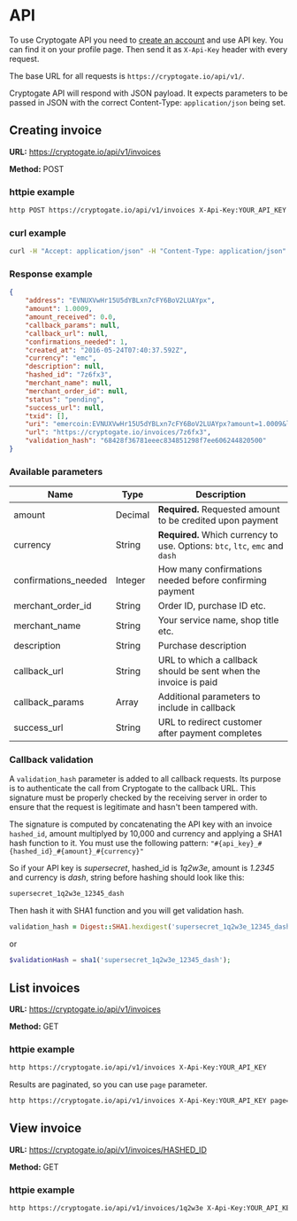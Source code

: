 # API

To use Cryptogate API you need to [create an account][1] and use API key. You can find it on your profile page. Then send it as `X-Api-Key` header with every request.

The base URL for all requests is `https://cryptogate.io/api/v1/`.

Cryptogate API will respond with JSON payload. It expects parameters to be passed in JSON with the correct Content-Type: `application/json` being set.

## Creating invoice

__URL:__ https://cryptogate.io/api/v1/invoices

__Method:__ POST

### httpie example

```bash
http POST https://cryptogate.io/api/v1/invoices X-Api-Key:YOUR_API_KEY amount=1.0009 currency=emc
```

### curl example

```bash
curl -H "Accept: application/json" -H "Content-Type: application/json" -H "X-Api-Key: YOUR_API_KEY" -X POST -d '{"amount":1.0009,"currency":"emc"}' https://cryptogate.io/api/v1/invoices
```

### Response example

```json
{
    "address": "EVNUXVwHr15U5dYBLxn7cFY6BoV2LUAYpx",
    "amount": 1.0009,
    "amount_received": 0.0,
    "callback_params": null,
    "callback_url": null,
    "confirmations_needed": 1,
    "created_at": "2016-05-24T07:40:37.592Z",
    "currency": "emc",
    "description": null,
    "hashed_id": "7z6fx3",
    "merchant_name": null,
    "merchant_order_id": null,
    "status": "pending",
    "success_url": null,
    "txid": [],
    "uri": "emercoin:EVNUXVwHr15U5dYBLxn7cFY6BoV2LUAYpx?amount=1.0009&label=7z6fx3",
    "url": "https://cryptogate.io/invoices/7z6fx3",
    "validation_hash": "68428f36781eeec834851298f7ee606244820500"
}
```

### Available parameters

| Name                 | Type    | Description                                                                   |
|----------------------|---------|-------------------------------------------------------------------------------|
| amount               | Decimal | __Required.__ Requested amount to be credited upon payment                    |
| currency             | String  | __Required.__ Which currency to use. Options: `btc`, `ltc`, `emc` and `dash`  |
| confirmations_needed | Integer | How many confirmations needed before confirming payment                       |
| merchant_order_id    | String  | Order ID, purchase ID etc.                                                    |
| merchant_name        | String  | Your service name, shop title etc.                                            |
| description          | String  | Purchase description                                                          |
| callback_url         | String  | URL to which a callback should be sent when the invoice is paid               |
| callback_params      | Array   | Additional parameters to include in callback                                  |
| success_url          | String  | URL to redirect customer after payment completes                              |

### Callback validation

A `validation_hash` parameter is added to all callback requests. Its purpose is to authenticate the call from Cryptogate to the callback URL. This signature must be properly checked by the receiving server in order to ensure that the request is legitimate and hasn't been tampered with.

The signature is computed by concatenating the API key with an invoice `hashed_id`, amount multiplyed by 10,000 and currency and applying a SHA1 hash function to it. You must use the following pattern: `"#{api_key}_#{hashed_id}_#{amount}_#{currency}"`

So if your API key is *supersecret*, hashed_id is *1q2w3e*, amount is *1.2345* and currency is *dash*, string before hashing should look like this:

```bash
supersecret_1q2w3e_12345_dash
```

Then hash it with SHA1 function and you will get validation hash.

```ruby
validation_hash = Digest::SHA1.hexdigest('supersecret_1q2w3e_12345_dash')
```

or

```php
$validationHash = sha1('supersecret_1q2w3e_12345_dash');
```

[1]: https://cryptogate.io/users/sign_up

## List invoices

__URL:__ https://cryptogate.io/api/v1/invoices

__Method:__ GET

### httpie example

```bash
http https://cryptogate.io/api/v1/invoices X-Api-Key:YOUR_API_KEY
```

Results are paginated, so you can use `page` parameter.

```bash
http https://cryptogate.io/api/v1/invoices X-Api-Key:YOUR_API_KEY page=2
```

## View invoice

__URL:__ https://cryptogate.io/api/v1/invoices/HASHED_ID

__Method:__ GET

### httpie example

```bash
http https://cryptogate.io/api/v1/invoices/1q2w3e X-Api-Key:YOUR_API_KEY
```

